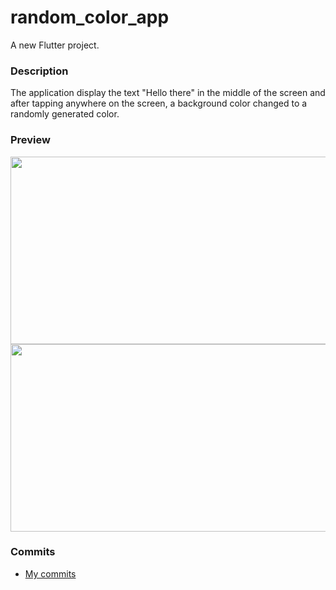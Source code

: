 # random_color_app

A new Flutter project.

### Description

The application display the text "Hello there" in the middle of the screen and after tapping anywhere on the screen,
a background color changed to a randomly generated color.

### Preview 
<div>
  <img src='https://github.com/errhama/Grocery_Shop_app/assets/79153644/6a8b05ad-0dae-4328-8df2-0ce6d2d0f979' width='600' height='300'>
    <img src='https://github.com/errhama/Grocery_Shop_app/assets/79153644/8e635fe8-8c71-40c5-b33f-795d7e03ccd5' width='600' height='300'>
  </div>

  ### Commits
  - [My commits](https://github.com/errhama/random-color/commits/master)
